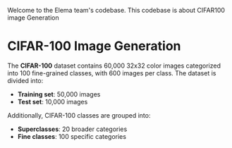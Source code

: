 Welcome to the Elema team's codebase. This codebase is about CIFAR100 image Generation

# CIFAR-100 Image Generation

The **CIFAR-100** dataset contains 60,000 32x32 color images categorized into 100 fine-grained classes, with 600 images per class. The dataset is divided into:
- **Training set**: 50,000 images
- **Test set**: 10,000 images

Additionally, CIFAR-100 classes are grouped into:
- **Superclasses**: 20 broader categories
- **Fine classes**: 100 specific categories
